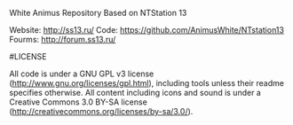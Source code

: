 White Animus Repository
Based on NTStation 13 

Website: http://ss13.ru/
Code: https://github.com/AnimusWhite/NTstation13
Fourms:  http://forum.ss13.ru/

#LICENSE

All code is under a GNU GPL v3 license (http://www.gnu.org/licenses/gpl.html),
including tools unless their readme specifies otherwise.
All content including icons and sound is under a Creative Commons 3.0 BY-SA
license (http://creativecommons.org/licenses/by-sa/3.0/).
